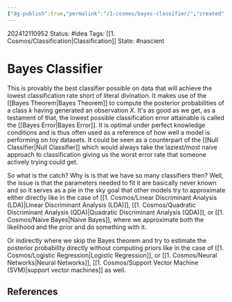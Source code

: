```yaml
---
{"dg-publish":true,"permalink":"/1-cosmos/bayes-classifier/","created":"2024-12-11T09:52:18.807-05:00","updated":"2024-12-11T22:59:04.613-05:00"}
---
```


202412110952
Status: #idea
Tags: [[1. Cosmos/Classification\|Classification]]
State: #nascient
# Bayes Classifier

This is provably the best classifier possible on data that will achieve the lowest classification rate short of literal divination. It makes use of the [[Bayes Theorem\|Bayes Theorem]] to compute the posterior probabilities of a class $k$ having generated an observation $X$. It's as good as we get, as a testament of that, the lowest possible classification error attainable is called the [[Bayes Error\|Bayes Error]]. It is optimal under perfect knowledge conditions and is thus often used as a reference of how well a model is performing on toy datasets. It could be seen as a counterpart of the [[Null Classifier\|Null Classifier]] which would always take the laziest/most naive approach to classification giving us the worst error rate that someone actively trying could get.

So what is the catch? Why is is that we have so many classifiers then?
Well, the issue is that the parameters needed to fit it are basically never known and so it serves as a pie in the sky goal that other models try to approximate either directly like in the case of [[1. Cosmos/Linear Discriminant Analysis (LDA)\|Linear Discriminant Analysis (LDA)]], [[1. Cosmos/Quadratic Discriminant Analysis (QDA)\|Quadratic Discriminant Analysis (QDA)]], or [[1. Cosmos/Naive Bayes\|Naive Bayes]], where we approximate both  the likelihood and the prior and do something with it.

Or indirectly where we skip the Bayes theorem and try to estimate the posterior probability directly without computing priors like in the case of [[1. Cosmos/Logistic Regression\|Logistic Regression]], or [[1. Cosmos/Neural Networks\|Neural Networks]], [[1. Cosmos/Support Vector Machine (SVM)\|support vector machines]] as well.


## References
